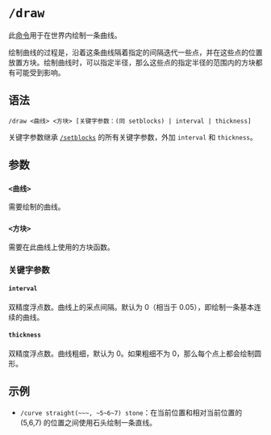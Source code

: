 # `/draw`

此[命令](../zh.md)用于在世界内绘制一条曲线。

绘制曲线的过程是，沿着这条曲线隔着指定的间隔迭代一些点，并在这些点的位置放置方块。绘制曲线时，可以指定半径，那么这些点的指定半径的范围内的方块都有可能受到影响。

## 语法

`/draw <曲线> <方块> [关键字参数：(同 setblocks) | interval | thickness]`

关键字参数继承 [`/setblocks`](../setblocks/zh.md) 的所有关键字参数，外加 `interval` 和 `thickness`。

## 参数

### `<曲线>`

需要绘制的曲线。

### `<方块>`

需要在此曲线上使用的方块函数。

### 关键字参数

#### `interval`

双精度浮点数。曲线上的采点间隔。默认为 0（相当于 0.05），即绘制一条基本连续的曲线。

#### `thickness`

双精度浮点数。曲线粗细，默认为 0。如果粗细不为 0，那么每个点上都会绘制圆形。

## 示例

- `/curve straight(~~~, ~5~6~7) stone`：在当前位置和相对当前位置的 (5,6,7) 的位置之间使用石头绘制一条直线。